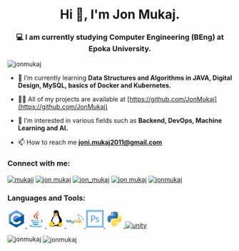 <h1 align="center">Hi 👋, I'm Jon Mukaj.</h1>
<h3 align="center">💻 I am currently studying Computer Engineering (BEng) at Epoka University.</h3>

<p align="left"> <img src="https://komarev.com/ghpvc/?username=jonmukaj&label=Profile%20views&color=0e75b6&style=flat" alt="jonmukaj" /> </p>

- 🌱 I’m currently learning **Data Structures and Algorithms in JAVA, Digital Design, MySQL, basics of Docker and Kubernetes.**

- 👨‍💻 All of my projects are available at [https://github.com/JonMukaj](https://github.com/JonMukaj)

- 👀 I’m interested in various fields such as **Backend, DevOps, Machine Learning and AI.**

- 📫 How to reach me **joni.mukaj2011@gmail.com**

<h3 align="left">Connect with me:</h3>
<p align="left">
<a href="https://twitter.com/mukajj" target="blank"><img align="center" src="https://raw.githubusercontent.com/rahuldkjain/github-profile-readme-generator/master/src/images/icons/Social/twitter.svg" alt="mukajj" height="30" width="40" /></a>
<a href="https://linkedin.com/in/jon mukaj" target="blank"><img align="center" src="https://raw.githubusercontent.com/rahuldkjain/github-profile-readme-generator/master/src/images/icons/Social/linked-in-alt.svg" alt="jon mukaj" height="30" width="40" /></a>
<a href="https://instagram.com/jon_mukaj" target="blank"><img align="center" src="https://raw.githubusercontent.com/rahuldkjain/github-profile-readme-generator/master/src/images/icons/Social/instagram.svg" alt="jon_mukaj" height="30" width="40" /></a>
<a href="https://www.youtube.com/c/jon mukaj" target="blank"><img align="center" src="https://raw.githubusercontent.com/rahuldkjain/github-profile-readme-generator/master/src/images/icons/Social/youtube.svg" alt="jon mukaj" height="30" width="40" /></a>
<a href="https://www.leetcode.com/jonmukaj" target="blank"><img align="center" src="https://raw.githubusercontent.com/rahuldkjain/github-profile-readme-generator/master/src/images/icons/Social/leet-code.svg" alt="jonmukaj" height="30" width="40" /></a>
</p>

<h3 align="left">Languages and Tools:</h3>
<p align="left"> <a href="https://www.cprogramming.com/" target="_blank" rel="noreferrer"> <img src="https://raw.githubusercontent.com/devicons/devicon/master/icons/c/c-original.svg" alt="c" width="40" height="40"/> </a> <a href="https://www.java.com" target="_blank" rel="noreferrer"> <img src="https://raw.githubusercontent.com/devicons/devicon/master/icons/java/java-original.svg" alt="java" width="40" height="40"/> </a> <a href="https://www.linux.org/" target="_blank" rel="noreferrer"> <img src="https://raw.githubusercontent.com/devicons/devicon/master/icons/linux/linux-original.svg" alt="linux" width="40" height="40"/> </a> <a href="https://www.mysql.com/" target="_blank" rel="noreferrer"> <img src="https://raw.githubusercontent.com/devicons/devicon/master/icons/mysql/mysql-original-wordmark.svg" alt="mysql" width="40" height="40"/> </a> <a href="https://www.photoshop.com/en" target="_blank" rel="noreferrer"> <img src="https://raw.githubusercontent.com/devicons/devicon/master/icons/photoshop/photoshop-line.svg" alt="photoshop" width="40" height="40"/> </a> <a href="https://www.python.org" target="_blank" rel="noreferrer"> <img src="https://raw.githubusercontent.com/devicons/devicon/master/icons/python/python-original.svg" alt="python" width="40" height="40"/> </a> <a href="https://unity.com/" target="_blank" rel="noreferrer"> <img src="https://www.vectorlogo.zone/logos/unity3d/unity3d-icon.svg" alt="unity" width="40" height="40"/> </a> </p>

<p><img align="left" src="https://github-readme-stats.vercel.app/api/top-langs?username=jonmukaj&show_icons=true&theme=radical&locale=en&layout=compact" alt="jonmukaj" /></p>

<p>&nbsp;<img align="center" src="https://github-readme-stats.vercel.app/api?username=jonmukaj&show_icons=true&theme=merko&locale=en" alt="jonmukaj" /></p>

